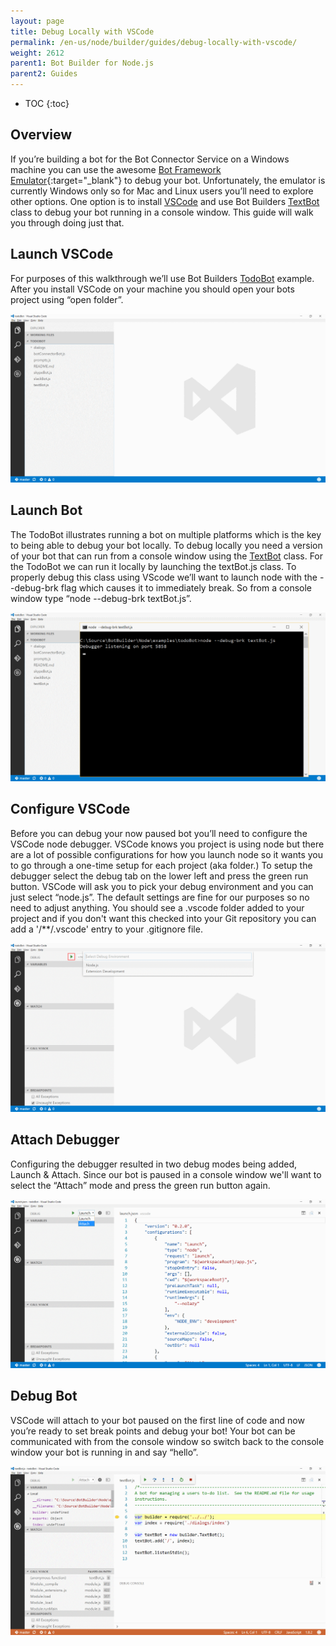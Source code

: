 ```yaml
---
layout: page
title: Debug Locally with VSCode
permalink: /en-us/node/builder/guides/debug-locally-with-vscode/
weight: 2612
parent1: Bot Builder for Node.js
parent2: Guides
---
```


* TOC
{:toc}

## Overview
If you’re building a bot for the Bot Connector Service on a Windows machine you can use the awesome [Bot Framework Emulator](/en-us/tools/bot-framework-emulator/){:target="_blank"} to debug your bot. Unfortunately, the emulator is currently Windows only so for Mac and Linux users you’ll need to explore other options. One option is to install [VSCode](https://code.visualstudio.com/) and use Bot Builders [TextBot](/en-us/node/builder/bots/TextBot/) class to debug your bot running in a console window. This guide will walk you through doing just that.

## Launch VSCode
For purposes of this walkthrough we’ll use Bot Builders [TodoBot](https://github.com/Microsoft/BotBuilder/tree/master/Node/examples/todoBot) example. After you install VSCode on your machine you should open your bots project using “open folder”.

![Step 1: Launch VSCode](/en-us/images/builder/builder-debug-step1.png)

## Launch Bot
The TodoBot illustrates running a bot on multiple platforms which is the key to being able to debug your bot locally. To debug locally you need a version of your bot that can run from a console window using the [TextBot]() class. For the TodoBot we can run it locally by launching the textBot.js class. To properly debug this class using VScode we’ll want to launch node with the \-\-debug-brk flag which causes it to immediately break. So from a console window type “node \-\-debug-brk textBot.js”.

![Step 2: Launch Bot](/en-us/images/builder/builder-debug-step2.png)

## Configure VSCode
Before you can debug your now paused bot you’ll need to configure the VSCode node debugger. VSCode knows you project is using node but there are a lot of possible configurations for how you launch node so it wants you to go through a one-time setup for each project (aka folder.)  To setup the debugger select the debug tab on the lower left and press the green run button. VSCode will ask you to pick your debug environment and you can just select “node.js”. The default settings are fine for our purposes so no need to adjust anything. You should see a .vscode folder added to your project and if you don't want this checked into your Git repository you can add a '/**/.vscode' entry to your .gitignore file.

![Step 3: Configure VSCode](/en-us/images/builder/builder-debug-step3.png)

## Attach Debugger
Configuring the debugger resulted in two debug modes being added, Launch & Attach. Since our bot is paused in a console window we'll want to select the “Attach” mode and press the green run button again.

![Step 4: Attach Debugger](/en-us/images/builder/builder-debug-step4.png)

## Debug Bot
VSCode will attach to your bot paused on the first line of code and now you’re ready to set break points and debug your bot! Your bot can be communicated with from the console window so switch back to the console window your bot is running in and say “hello”.

![Step 5: Debug Bot](/en-us/images/builder/builder-debug-step5.png)

